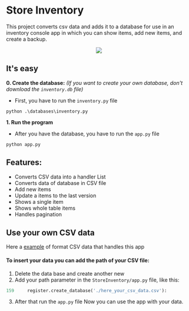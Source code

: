 # Store Inventory
This project converts csv data and adds it to a database for use in an inventory console app
in which you can show items, add new items, and create a backup.

<p align="center">
    <img src="https://github.com/windyludev/StoreInventory/blob/master/imgs/store_inventory.jpg"/>
</p>

## It's easy
**0. Create the database:** _(If you want to create your own database, don't download the `inventory.db` file)_
* First, you have to run the `inventory.py` file
```
python .\databases\inventory.py
```
**1. Run the program**
* After you have the database, you have to run the `app.py` file
```
python app.py
```

## Features:
* Converts CSV data into a handler List 
* Converts data of database in CSV file
* Add new items
* Update a items to the last version 
* Shows a single item
* Shows whole table items
* Handles pagination

## Use your own CSV data
Here a [example](https://github.com/windyludev/StoreInventory/blob/master/backup/backup.csv) of format CSV data that handles this app

#### To insert your data you can add the path of your CSV file:
1. Delete the data base and create another new
2. Add your path parameter in the `StoreInventory/app.py` file, like this:
```python
159     register.create_database('./here_your_csv_data.csv'):
```
3. After that run the `app.py` file
Now you can use the app with your data.
